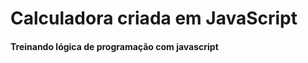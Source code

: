 <h1> Calculadora criada em JavaScript </h1>

<h4> Treinando lógica de programação com javascript </h4>

